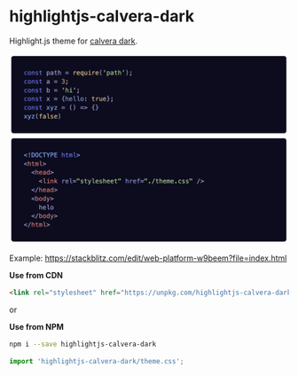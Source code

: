 # highlightjs-calvera-dark

Highlight.js theme for [calvera dark](https://github.com/saurabhdaware/vscode-calvera-dark).

![syntax highlighter preview](https://raw.githubusercontent.com/saurabhdaware/vscode-calvera-dark/main/highlightjs/preview.png)

Example: https://stackblitz.com/edit/web-platform-w9beem?file=index.html

**Use from CDN**

```html
<link rel="stylesheet" href="https://unpkg.com/highlightjs-calvera-dark/theme.css" />
```

or 


**Use from NPM**

```sh
npm i --save highlightjs-calvera-dark
```


```js
import 'highlightjs-calvera-dark/theme.css';
```